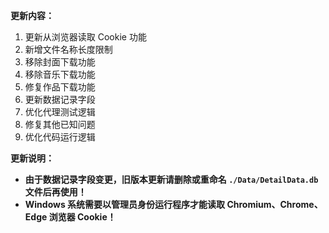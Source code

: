 **更新内容：**

1. 更新从浏览器读取 Cookie 功能
2. 新增文件名称长度限制
3. 移除封面下载功能
4. 移除音乐下载功能
5. 修复作品下载功能
6. 更新数据记录字段
7. 优化代理测试逻辑
8. 修复其他已知问题
9. 优化代码运行逻辑

**更新说明：**

* **由于数据记录字段变更，旧版本更新请删除或重命名 `./Data/DetailData.db` 文件后再使用！**
* **Windows 系统需要以管理员身份运行程序才能读取 Chromium、Chrome、Edge 浏览器 Cookie！**
